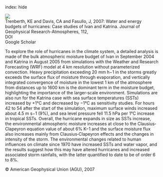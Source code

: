 index: hide

<div class="Citation">
    <div class="Citation-thumb CitationThumb-linked"  data-href="https://doi.org/10.1029/2006jd008303">
      <img src="https://static.claimspace.cloud/climate-study-static/refs/thumbs/14/Trenberth_et_al_2007b-thumb.png" />
    </div>

  <div class="Citation-body">
    <div class="Citation-text">Trenberth, KE and Davis, CA and Fasullo, J, 2007: Water and energy budgets of hurricanes: Case studies of Ivan and Katrina. <span class="Article-journal">Journal of Geophysical Research-Atmospheres, </span><span class="Article-volume">112, </span></div>
    <div class="Citation-links">
      <div class="CitationLink" data-href="https://doi.org/10.1029/2006jd008303">
        <div class="CitationLink-icon CitationLink-Doi"></div>
        <div class="CitationLink-text">DOI</div>
      </div>
      <div class="CitationLink" data-href="https://scholar.google.com/scholar?q=10.1029/2006jd008303">
        <div class="CitationLink-icon CitationLink-Scholar"></div>
        <div class="CitationLink-text">Google Scholar</div>
      </div>
    </div>
  </div>
</div>

To explore the role of hurricanes in the climate system, a detailed analysis is made of the bulk atmospheric moisture budget of Ivan in September 2004 and Katrina in August 2005 from simulations with the Weather and Research Forecasting (WRF) model at 4 km resolution without parameterized convection. Heavy precipitation exceeding 20 mm h−1 in the storms greatly exceeds the surface flux of moisture through evaporation, and vertically integrated convergence of moisture in the lowest 1 km of the atmosphere from distances up to 1600 km is the dominant term in the moisture budget, highlighting the importance of the larger‐scale environment. Simulations are also run for the Katrina case with sea surface temperatures (SSTs) increased by +1°C and decreased by −1°C as sensitivity studies. For hours 42 to 54 after the start of the simulation, maximum surface winds increased about 4.5 m s−1 (9%), and sea level pressure fell 11.5 hPa per 1°C increase in tropical SSTs. Overall, the hurricane expands in size as SSTs increase, the environmental atmospheric moisture increases at close to the Clausius‐Clapeyron equation value of about 6% K−1 and the surface moisture flux also increases mainly from Clausius‐Clapeyron effects and the changes in intensity of the storm. The environmental changes related to human influences on climate since 1970 have increased SSTs and water vapor, and the results suggest how this may have altered hurricanes and increased associated storm rainfalls, with the latter quantified to date to be of order 6 to 8%.

<div class="Citation-copy">
&copy; American Geophysical Union (AGU), 2007
</div>